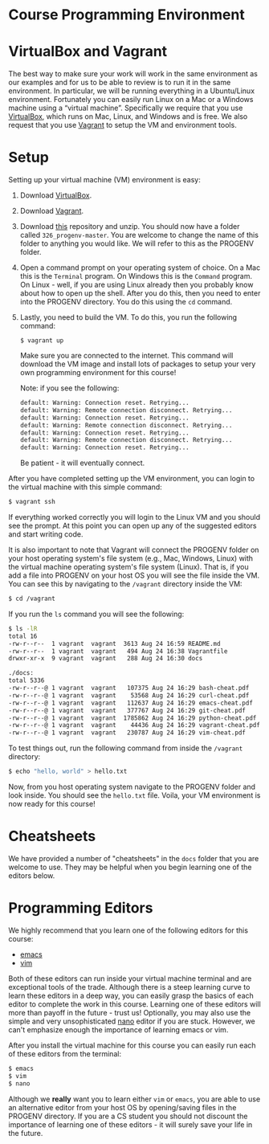 # Course Programming Environment

# VirtualBox and Vagrant

The best way to make sure your work will work in the same environment
as our examples and for us to be able to review is to run it in the
same environment. In particular, we will be running everything in a
Ubuntu/Linux environment. Fortunately you can easily run Linux on a
Mac or a Windows machine using a “virtual machine”. Specifically we
require that you use [VirtualBox](https://www.virtualbox.org/), which
runs on Mac, Linux, and Windows and is free. We also request that you
use [Vagrant](https://www.vagrantup.com) to setup the VM and
environment tools.

# Setup

Setting up your virtual machine (VM) environment is easy:

1. Download [VirtualBox](https://www.virtualbox.org/).
1. Download [Vagrant](https://www.vagrantup.com).
1. Download
   [this](https://github.com/umass-cs-326/326_progenv/archive/master.zip)
   repository and unzip. You should now have a folder called
   `326_progenv-master`. You are welcome to change the name of this
   folder to anything you would like. We will refer to this as the
   PROGENV folder.
1. Open a command prompt on your operating system of choice. On a Mac
   this is the `Terminal` program. On Windows this is the `Command`
   program. On Linux - well, if you are using Linux already then you
   probably know about how to open up the shell. After you do this,
   then you need to enter into the PROGENV directory. You do this
   using the `cd` command.
1. Lastly, you need to build the VM. To do this, you run the following
   command:
   
   `$ vagrant up`
   
   Make sure you are connected to the internet. This command will
   download the VM image and install lots of packages to setup your
   very own programming environment for this course!
   
   Note: if you see the following:
   
   ```bash
   default: Warning: Connection reset. Retrying...
   default: Warning: Remote connection disconnect. Retrying...
   default: Warning: Connection reset. Retrying...
   default: Warning: Remote connection disconnect. Retrying...
   default: Warning: Connection reset. Retrying...
   default: Warning: Remote connection disconnect. Retrying...
   default: Warning: Connection reset. Retrying...
   ```
   
   Be patient - it will eventually connect.
   
After you have completed setting up the VM environment, you can login
to the virtual machine with this simple command:

```bash
$ vagrant ssh
```

If everything worked correctly you will login to the Linux VM and you
should see the prompt. At this point you can open up any of the
suggested editors and start writing code.

It is also important to note that Vagrant will connect the PROGENV
folder on your host operating system's file system (e.g., Mac,
Windows, Linux) with the virtual machine operating system's file
system (Linux). That is, if you add a file into PROGENV on your host
OS you will see the file inside the VM. You can see this by navigating
to the `/vagrant` directory inside the VM:

```bash
$ cd /vagrant
```

If you run the `ls` command you will see the following:

```bash
$ ls -lR
total 16
-rw-r--r--  1 vagrant  vagrant  3613 Aug 24 16:59 README.md
-rw-r--r--  1 vagrant  vagrant   494 Aug 24 16:38 Vagrantfile
drwxr-xr-x  9 vagrant  vagrant   288 Aug 24 16:30 docs

./docs:
total 5336
-rw-r--r--@ 1 vagrant  vagrant   107375 Aug 24 16:29 bash-cheat.pdf
-rw-r--r--@ 1 vagrant  vagrant    53568 Aug 24 16:29 curl-cheat.pdf
-rw-r--r--@ 1 vagrant  vagrant   112637 Aug 24 16:29 emacs-cheat.pdf
-rw-r--r--@ 1 vagrant  vagrant   377767 Aug 24 16:29 git-cheat.pdf
-rw-r--r--@ 1 vagrant  vagrant  1785862 Aug 24 16:29 python-cheat.pdf
-rw-r--r--@ 1 vagrant  vagrant    44436 Aug 24 16:29 vagrant-cheat.pdf
-rw-r--r--@ 1 vagrant  vagrant   230787 Aug 24 16:29 vim-cheat.pdf
```

To test things out, run the following command from inside the
`/vagrant` directory:

```bash
$ echo "hello, world" > hello.txt
```

Now, from you host operating system navigate to the PROGENV folder and
look inside. You should see the `hello.txt` file. Voila, your VM
environment is now ready for this course!

# Cheatsheets

We have provided a number of "cheatsheets" in the `docs` folder that
you are welcome to use. They may be helpful when you begin learning
one of the editors below. 

# Programming Editors

We highly recommend that you learn one of the following editors for
this course:

* [emacs](https://www.gnu.org/software/emacs/)
* [vim](https://www.vim.org/)

Both of these editors can run inside your virtual machine terminal and
are exceptional tools of the trade. Although there is a steep learning
curve to learn these editors in a deep way, you can easily grasp the
basics of each editor to complete the work in this course. Learning
one of these editors will more than payoff in the future - trust us!
Optionally, you may also use the simple and very unsophisticated
[nano](https://www.nano-editor.org/) editor if you are stuck. However,
we can't emphasize enough the importance of learning emacs or vim.

After you install the virtual machine for this course you can easily
run each of these editors from the terminal:

```bash
$ emacs
$ vim
$ nano
```

Although we **really** want you to learn either `vim` or `emacs`, you
are able to use an alternative editor from your host OS by
opening/saving files in the PROGENV directory. If you are a CS student
you should not discount the importance of learning one of these
editors - it will surely save your life in the future.
